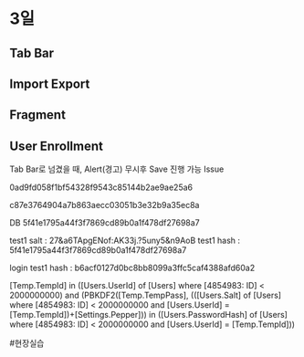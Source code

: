 # 3일

## Tab Bar
## Import Export
## Fragment
## User Enrollment

Tab Bar로 넘겼을 때, Alert(경고) 무시후 Save 진행 가능 Issue

0ad9fd058f1bf54328f9543c85144b2ae9ae25a6


c87e3764904a7b863aecc03051b3e32b9a35ec8a

DB 5f41e1795a44f3f7869cd89b0a1f478df27698a7


test1 salt : 27&a6TApgENof:AK33j.?5uny5&n9AoB
test1 hash : 5f41e1795a44f3f7869cd89b0a1f478df27698a7

login test1 hash : b6acf0127d0bc8bb8099a3ffc5caf4388afd60a2


[Temp.TempId] in ([Users.UserId] of [Users] where [4854983: ID] < 2000000000) 
and
(PBKDF2([Temp.TempPass], (([Users.Salt] of [Users] where [4854983: ID] < 2000000000 and [Users.UserId] = [Temp.TempId])+[Settings.Pepper])) in ([Users.PasswordHash] of [Users] where [4854983: ID] < 2000000000 and [Users.UserId] = [Temp.TempId]))

#현장실습